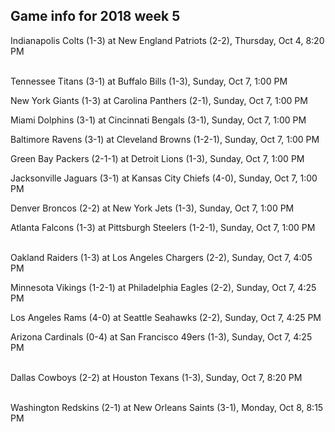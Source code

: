 ## Game info for 2018 week 5
Indianapolis Colts (1-3) at New England Patriots (2-2), Thursday, Oct 4, 8:20 PM

<br/>Tennessee Titans (3-1) at Buffalo Bills (1-3), Sunday, Oct 7, 1:00 PM

New York Giants (1-3) at Carolina Panthers (2-1), Sunday, Oct 7, 1:00 PM

Miami Dolphins (3-1) at Cincinnati Bengals (3-1), Sunday, Oct 7, 1:00 PM

Baltimore Ravens (3-1) at Cleveland Browns (1-2-1), Sunday, Oct 7, 1:00 PM

Green Bay Packers (2-1-1) at Detroit Lions (1-3), Sunday, Oct 7, 1:00 PM

Jacksonville Jaguars (3-1) at Kansas City Chiefs (4-0), Sunday, Oct 7, 1:00 PM

Denver Broncos (2-2) at New York Jets (1-3), Sunday, Oct 7, 1:00 PM

Atlanta Falcons (1-3) at Pittsburgh Steelers (1-2-1), Sunday, Oct 7, 1:00 PM

<br/>Oakland Raiders (1-3) at Los Angeles Chargers (2-2), Sunday, Oct 7, 4:05 PM

Minnesota Vikings (1-2-1) at Philadelphia Eagles (2-2), Sunday, Oct 7, 4:25 PM

Los Angeles Rams (4-0) at Seattle Seahawks (2-2), Sunday, Oct 7, 4:25 PM

Arizona Cardinals (0-4) at San Francisco 49ers (1-3), Sunday, Oct 7, 4:25 PM

<br/>Dallas Cowboys (2-2) at Houston Texans (1-3), Sunday, Oct 7, 8:20 PM

<br/>Washington Redskins (2-1) at New Orleans Saints (3-1), Monday, Oct 8, 8:15 PM

